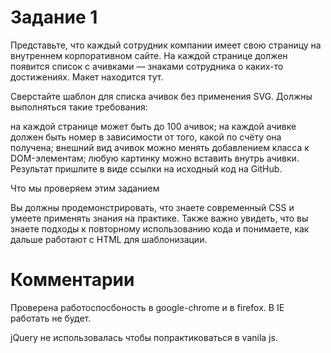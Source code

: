 Задание 1
=====
Представьте, что каждый сотрудник компании имеет свою страницу на внутреннем корпоративном сайте. На каждой странице должен появится список с ачивками — знаками сотрудника о каких-то достижениях. Макет находится тут.

Сверстайте шаблон для списка ачивок без применения SVG. Должны выполняться такие требования:

на каждой странице может быть до 100 ачивок;
на каждой ачивке должен быть номер в зависимости от того, какой по счёту она получена;
внешний вид ачивок можно менять добавлением класса к DOM-элементам;
любую картинку можно вставить внутрь ачивки.
Результат пришлите в виде ссылки на исходный код на GitHub.

Что мы проверяем этим заданием

Вы должны продемонстрировать, что знаете современный CSS и умеете применять знания на практике. Также важно увидеть, что вы знаете подходы к повторному использованию кода и понимаете, как дальше работают с HTML для шаблонизации.

Комментарии
=====

Проверена работоспосбоность в google-chrome и в firefox. В IE работать не будет. 

jQuery не использовалась чтобы попрактиковаться в vanila js.


